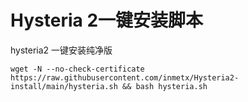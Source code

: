 # Hysteria 2一键安装脚本

hysteria2 一键安装纯净版

```
wget -N --no-check-certificate https://raw.githubusercontent.com/inmetx/Hysteria2-install/main/hysteria.sh && bash hysteria.sh
```




